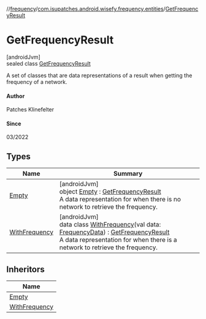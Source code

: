 //[frequency](../../../index.md)/[com.isupatches.android.wisefy.frequency.entities](../index.md)/[GetFrequencyResult](index.md)

# GetFrequencyResult

[androidJvm]\
sealed class [GetFrequencyResult](index.md)

A set of classes that are data representations of a result when getting the frequency of a network.

#### Author

Patches Klinefelter

#### Since

03/2022

## Types

| Name | Summary |
|---|---|
| [Empty](-empty/index.md) | [androidJvm]<br>object [Empty](-empty/index.md) : [GetFrequencyResult](index.md)<br>A data representation for when there is no network to retrieve the frequency. |
| [WithFrequency](-with-frequency/index.md) | [androidJvm]<br>data class [WithFrequency](-with-frequency/index.md)(val data: [FrequencyData](../-frequency-data/index.md)) : [GetFrequencyResult](index.md)<br>A data representation for when there is a network to retrieve the frequency. |

## Inheritors

| Name |
|---|
| [Empty](-empty/index.md) |
| [WithFrequency](-with-frequency/index.md) |
